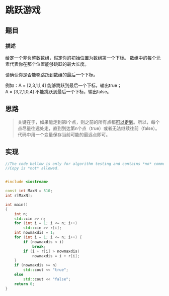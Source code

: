 # 跳跃游戏

## 题目

### 描述

给定一个非负整数数组，假定你的初始位置为数组第一个下标。
数组中的每个元素代表你在那个位置能够跳跃的最大长度。

请确认你是否能够跳跃到数组的最后一个下标。

例如：A = [2,3,1,1,4] 能够跳跃到最后一个下标，输出true；  
A = [3,2,1,0,4] 不能跳跃到最后一个下标，输出false。

## 思路

>关键在于，如果能走到第i个点，则之前的所有点都[可以走到](./prove.md)。所以，每个点尽量往远处走，直到到达第n个点（true）或者无法继续往前（false）。代码中用一个变量保存当前可能的最远点即可。

## 实现

```cpp
//The code bellow is only for algorithm testing and contains *no* comments.  Some parts are *not* suitable for projects.
//Copy is *not* allowed.


#include <iostream>

const int MaxN = 510;
int r[MaxN];

int main()
{
    int n;
    std::cin >> n;
    for (int i = 1; i <= n; i++)
        std::cin >> r[i];
    int nowmaxdis = 1;
    for (int i = 1; i <= n; i++) {
        if (nowmaxdis < i)
            break;
        if (i + r[i] > nowmaxdis)
            nowmaxdis = i + r[i];
    }
    if (nowmaxdis >= n)
        std::cout << "true";
    else
        std::cout << "false";
    return 0;
}
```